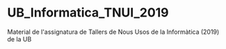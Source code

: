 # UB_Informatica_TNUI_2019
 Material de l'assignatura de Tallers de Nous Usos de la Informàtica (2019) de la UB
